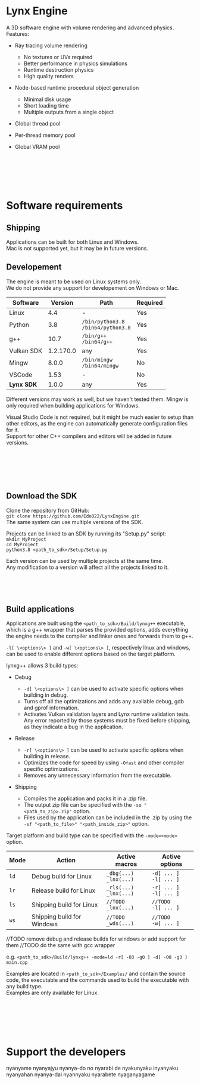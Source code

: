 # Lynx Engine

A 3D software engine with volume rendering and advanced physics.  
Features:  
- Ray tracing volume rendering
    - No textures or UVs required
    - Better performance in physics simulations
    - Runtime destruction physics
    - High quality renders
- Node-based runtime procedural object generation
    - Minimal disk usage
    - Short loading time
    - Multiple outputs from a single object

- Global thread pool
- Per-thread memory pool
- Global VRAM pool

&nbsp;

&nbsp;

&nbsp;

# Software requirements

## Shipping

Applications can be built for both Linux and Windows.  
Mac is not supported yet, but it may be in future versions.

## Developement

The engine is meant to be used on Linux systems only.  
We do not provide any support for developement on Windows or Mac.  


| Software     | Version   | Path                                     | Required |
|--------------|-----------|------------------------------------------|----------|
| Linux        | 4.4       | -                                        | Yes      |
| Python       | 3.8       | `/bin/python3.8`<br />`/bin64/python3.8` | Yes      |
| g++          | 10.7      | `/bin/g++`<br />`/bin64/g++`             | Yes      |
| Vulkan SDK   | 1.2.170.0 | any                                      | Yes      |
| Mingw        | 8.0.0     | `/bin/mingw`<br />`/bin64/mingw`         | No       |
| VSCode       | 1.53      | -                                        | No       |
| **Lynx SDK** | 1.0.0     | any                                      | Yes      |


Different versions may work as well, but we haven't tested them.
Mingw is only required when building applications for Windows.

Visual Studio Code is not required, but it might be much easier to setup than other editors, as the engine can automatically generate configuration files for it.  
Support for other C++ compilers and editors will be added in future versions.

&nbsp;

&nbsp;

&nbsp;

## Download the SDK

Clone the repository from GitHub:   
`git clone https://github.com/Edo022/LynxEngine.git`  
The same system can use multiple versions of the SDK.

Projects can be linked to an SDK by running its "Setup.py" script:  
`mkdir MyProject`  
`cd MyProject`  
`python3.8 <path_to_sdk>/Setup/Setup.py`  

Each version can be used by multiple projects at the same time.  
Any modification to a version will affect all the projects linked to it.

&nbsp;

&nbsp;

## Build applications
Applications are built using the `<path_to_sdk>/Build/lynxg++` executable, 
which is a g++ wrapper that parses the provided options, adds everything the engine needs to the compiler and linker ones and forwards them to g++.   

`-l[ \<options\> ]` and `-w[ \<options\> ]`, respectively linux and windows, can be used to enable different options based on the target platform.  
 
lynxg++ allows 3 build types:
- Debug  
    - `-d[ \<options\> ]` can be used to activate specific options when building in debug.
    - Turns off all the optimizations and adds any available debug, gdb and gprof information.
    - Activates Vulkan validation layers and Lynx runtime validation tests.  
    Any error reported by those systems must be fixed before shipping, as they indicate a bug in the application.  

- Release  
    - `-r[ \<options\> ]` can be used to activate specific options when building in release.
    - Optimizes the code for speed by using `-Ofast` and other compiler specific optimizations.
    - Removes any unnecessary information from the executable.  

- Shipping  
    - Compiles the application and packs it in a .zip file.
    - The output zip file can be specified with the `-so "<path_to_zip>.zip"` option.
    - Files used by the application can be included in the .zip by using the `-sf "<path_to_file>" "<path_inside_zip>"` option.


Target platform and build type can be specified with the `-mode=<mode>` option.  

| Mode | Action                     | Active macros              | Active options         |
|------|----------------------------|----------------------------|------------------------|
| `ld` | Debug build for Linux      | `_dbg(...)`<br>`_lnx(...)` | `-d[ ... ]`<br>`-l[ ... ]` |
| `lr` | Release build for Linux    | `_rls(...)`<br>`_lnx(...)` | `-r[ ... ]`<br>`-l[ ... ]` |
| `ls` | Shipping build for Linux   | `//TODO`   <br>`_lnx(...)` | `//TODO`   <br>`-l[ ... ]` |
| `ws` | Shipping build for Windows | `//TODO`   <br>`_wds(...)` | `//TODO`   <br>`-w[ ... ]` |

//TODO remove debug and release builds for windows or add support for them
//TODO do the same with gcc wrapper

e.g. `<path_to_sdk>/Build/lynxg++ -mode=ld -r[ -O3 -g0 ] -d[ -O0 -g3 ] main.cpp`  

Examples are located in `<path_to_sdk>/Examples/` and contain the source code, the executable and the commands used to build the executable with any build type.  
Examples are only available for Linux.

&nbsp;

&nbsp;

&nbsp;

# Support the developers

nyanyame nyanyajyu nyanya-do no nyarabi de nyakunyaku inyanyaku nyanyahan nyanya-dai nyannyaku nyarabete nyaganyagame
